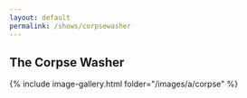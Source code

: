 ```yaml
---
layout: default
permalink: /shows/corpsewasher
---
```


## The Corpse Washer

{% include image-gallery.html folder="/images/a/corpse" %}

